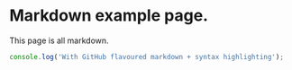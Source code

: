 # Markdown example page.

This page is all markdown.

```js
console.log('With GitHub flavoured markdown + syntax highlighting');
```
